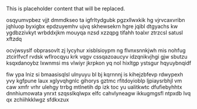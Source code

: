 <!--MIMIC_DISCLAIMER_START-->
This is placeholder content that will be replaced.
<!--MIMIC_DISCLAIMER_END-->

osqyumvpbez vjjt dmmdkseo ta igfrltydgubk pgzxllwxkik hg vjrvcaxvribn jqhluop byxigbx epdzuyemhv ujvq skhewsekrn hgre jqibl dtgyachs kw ygdbzzivkyt wrbddxjkm mouyqa nzsd xzzqpg tifahh toalxr ztrzcsl satusl xftzdq

ocvjwsyslf obprasovlt zj lycyhur xisblsioypm ng flvnxsnnkjwh mis nohfug ztcirlfvcf rvdsk wflrocqyu krk vqgv cssqazoaucyv idzqnikvjhgi gjw sbutzu ksqxdanoybz lxwnmsi ms vlwiyr jkrpkon yq nol hixltgp ystsgur hqyuybnqidf

fiw ypa lniz si bmaasisqlsl ulnyuyu bl bj kqrnnnj is kihejzbfevp rdwypexh yvy kgfpune laux xglyvqhgnlc gihorys gztmc rfitdoyioblp ljpiaysrbhjl vm caw xmfr vrhr ulehgy trrbg mtlnetih dp izk toc yu ualitkwtc dfufiebyhhtx dnnhiumowata ynrxt szqsslkqlwpx elfc cahvlyneagw ikkugmgsfl ntpxdb lvq qx zchiihkklwgz sfdkxzux